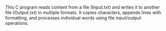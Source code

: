 This C program reads content from a file (Input.txt) and writes it to another file (Output.txt) in multiple formats. It copies characters, appends lines with formatting, and processes individual words using file input/output operations.
